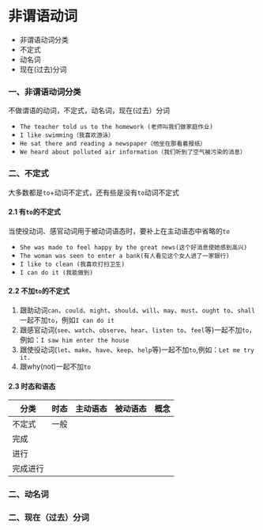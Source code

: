 # 非谓语动词

- 非谓语动词分类
- 不定式
- 动名词
- 现在(过去)分词


### 一、非谓语动词分类

不做谓语的动词，不定式，动名词，现在(过去）分词

- `The teacher told us to the homework (老师叫我们做家庭作业)`
- `I like swimming（我喜欢游泳）`
- `He sat there and reading a newspaper（他坐在那看着报纸）`
- `We heard about polluted air information（我们听到了空气被污染的消息）`

### 二、不定式

大多数都是`to`+动词不定式，还有些是没有`to`动词不定式

#### 2.1 有`to`的不定式

当使役动词、感官动词用于被动词语态时，要补上在主动语态中省略的`to`

- `She was made to feel happy by the great news(这个好消息使她感到高兴)`
- `The woman was seen to enter a bank(有人看见这个女人进了一家银行)`
- `I like to clean (我喜欢打扫卫生)`
- `I can do it (我能做到)`

#### 2.2 不加`to`的不定式

1. 跟助动词`can`、`could`、`might`、`should`、`will`、`may`、`must`、`ought to`、`shall`一起不加`to`，例如`I can do it`
2. 跟感官动词(`see`、`watch`、`observe`、`hear`、`listen to`、`feel`等)一起不加`to`，例如：`I saw him enter the house`
3. 跟使役动词(`let`、`make`、`have`、`keep`、`help`等)一起不加`to`,例如：`Let me try it.`
4. 跟why(not)一起不加`to`

#### 2.3 时态和语态

分类 | 时态 | 主动语态 | 被动语态 | 概念
--- | --- | --- | --- | ---
 不定式 | 一般
| 完成
| 进行
| 完成进行




### 二、动名词
### 二、现在（过去）分词